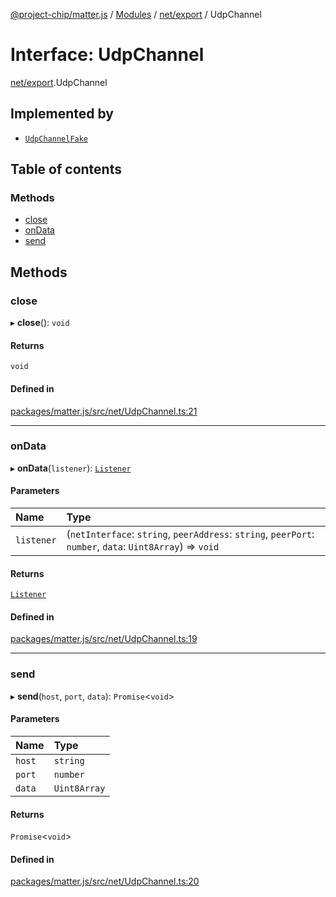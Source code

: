 [@project-chip/matter.js](../README.md) / [Modules](../modules.md) / [net/export](../modules/net_export.md) / UdpChannel

# Interface: UdpChannel

[net/export](../modules/net_export.md).UdpChannel

## Implemented by

- [`UdpChannelFake`](../classes/net_export.UdpChannelFake.md)

## Table of contents

### Methods

- [close](net_export.UdpChannel.md#close)
- [onData](net_export.UdpChannel.md#ondata)
- [send](net_export.UdpChannel.md#send)

## Methods

### close

▸ **close**(): `void`

#### Returns

`void`

#### Defined in

[packages/matter.js/src/net/UdpChannel.ts:21](https://github.com/project-chip/matter.js/blob/dfd1dc35/packages/matter.js/src/net/UdpChannel.ts#L21)

___

### onData

▸ **onData**(`listener`): [`Listener`](common_export.Listener.md)

#### Parameters

| Name | Type |
| :------ | :------ |
| `listener` | (`netInterface`: `string`, `peerAddress`: `string`, `peerPort`: `number`, `data`: `Uint8Array`) => `void` |

#### Returns

[`Listener`](common_export.Listener.md)

#### Defined in

[packages/matter.js/src/net/UdpChannel.ts:19](https://github.com/project-chip/matter.js/blob/dfd1dc35/packages/matter.js/src/net/UdpChannel.ts#L19)

___

### send

▸ **send**(`host`, `port`, `data`): `Promise`\<`void`\>

#### Parameters

| Name | Type |
| :------ | :------ |
| `host` | `string` |
| `port` | `number` |
| `data` | `Uint8Array` |

#### Returns

`Promise`\<`void`\>

#### Defined in

[packages/matter.js/src/net/UdpChannel.ts:20](https://github.com/project-chip/matter.js/blob/dfd1dc35/packages/matter.js/src/net/UdpChannel.ts#L20)
